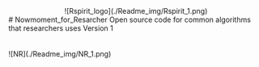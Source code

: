 <center>![Rspirit_logo](./Readme_img/Rspirit_1.png)</center>
# Nowmoment_for_Resarcher
Open source code for common algorithms that researchers uses Version 1 <br>
<br>
<br>
![NR](./Readme_img/NR_1.png)